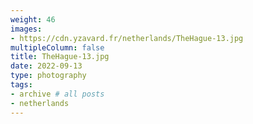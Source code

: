 ```yaml
---
weight: 46
images:
- https://cdn.yzavard.fr/netherlands/TheHague-13.jpg
multipleColumn: false
title: TheHague-13.jpg
date: 2022-09-13
type: photography
tags:
- archive # all posts
- netherlands
---
```

